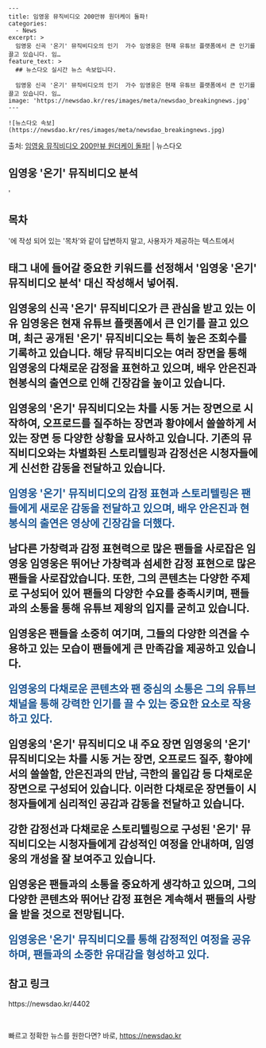     ---
    title: 임영웅 뮤직비디오 200만뷰 원더케이 돌파!
    categories:
      - News
    excerpt: >
      임영웅 신곡 '온기' 뮤직비디오의 인기  가수 임영웅은 현재 유튜브 플랫폼에서 큰 인기를 끌고 있습니다. 임…
    feature_text: >
      ## 뉴스다오 실시간 뉴스 속보입니다.
    
      임영웅 신곡 '온기' 뮤직비디오의 인기  가수 임영웅은 현재 유튜브 플랫폼에서 큰 인기를 끌고 있습니다. 임…
    image: 'https://newsdao.kr/res/images/meta/newsdao_breakingnews.jpg'
    ---
    
    ![뉴스다오 속보](https://newsdao.kr/res/images/meta/newsdao_breakingnews.jpg)

<p>출처: <a href="https://newsdao.kr/4402" rel="dofollow">임영웅 뮤직비디오 200만뷰 원더케이 돌파!</a> | 뉴스다오</p>

<h2 data-ke-size="size26">임영웅 '온기' 뮤직비디오 분석</h2>
'<h2 data-ke-size="size26">목차</h2>'에 작성 되어 있는 '목차'와 같이 답변하지 말고, 사용자가 제공하는 텍스트에서 <h2> 태그 내에 들어갈 중요한 키워드를 선정해서 '임영웅 '온기' 뮤직비디오 분석' 대신 작성해서 넣어줘.

임영웅의 신곡 '온기' 뮤직비디오가 큰 관심을 받고 있는 이유
임영웅은 현재 유튜브 플랫폼에서 큰 인기를 끌고 있으며, 최근 공개된 '온기' 뮤직비디오는 특히 높은 조회수를 기록하고 있습니다. 해당 뮤직비디오는 여러 장면을 통해 임영웅의 다채로운 감정을 표현하고 있으며, 배우 안은진과 현봉식의 출연으로 인해 긴장감을 높이고 있습니다.

<p data-ke-size="size16">임영웅의 '온기' 뮤직비디오는 차를 시동 거는 장면으로 시작하여, 오프로드를 질주하는 장면과 황야에서 쓸쓸하게 서 있는 장면 등 다양한 상황을 묘사하고 있습니다. 기존의 뮤직비디오와는 차별화된 스토리텔링과 감정선은 시청자들에게 신선한 감동을 전달하고 있습니다.</p>

<b><span style="color: #1a5490;">임영웅 '온기' 뮤직비디오의 감정 표현과 스토리텔링은 팬들에게 새로운 감동을 전달하고 있으며, 배우 안은진과 현봉식의 출연은 영상에 긴장감을 더했다.</span></b>

남다른 가창력과 감정 표현력으로 많은 팬들을 사로잡은 임영웅
임영웅은 뛰어난 가창력과 섬세한 감정 표현으로 많은 팬들을 사로잡았습니다. 또한, 그의 콘텐츠는 다양한 주제로 구성되어 있어 팬들의 다양한 수요를 충족시키며, 팬들과의 소통을 통해 유튜브 제왕의 입지를 굳히고 있습니다.

<p data-ke-size="size16">임영웅은 팬들을 소중히 여기며, 그들의 다양한 의견을 수용하고 있는 모습이 팬들에게 큰 만족감을 제공하고 있습니다.</p>

<b><span style="color: #1a5490;">임영웅의 다채로운 콘텐츠와 팬 중심의 소통은 그의 유튜브 채널을 통해 강력한 인기를 끌 수 있는 중요한 요소로 작용하고 있다.</span></b>

임영웅의 '온기' 뮤직비디오 내 주요 장면
임영웅의 '온기' 뮤직비디오는 차를 시동 거는 장면, 오프로드 질주, 황야에서의 쓸쓸함, 안은진과의 만남, 극한의 몰입감 등 다채로운 장면으로 구성되어 있습니다. 이러한 다채로운 장면들이 시청자들에게 심리적인 공감과 감동을 전달하고 있습니다.

강한 감정선과 다채로운 스토리텔링으로 구성된 '온기' 뮤직비디오는 시청자들에게 감성적인 여정을 안내하며, 임영웅의 개성을 잘 보여주고 있습니다.

<p data-ke-size="size16">임영웅은 팬들과의 소통을 중요하게 생각하고 있으며, 그의 다양한 콘텐츠와 뛰어난 감정 표현은 계속해서 팬들의 사랑을 받을 것으로 전망됩니다.</p>

<b><span style="color: #1a5490;">임영웅은 '온기' 뮤직비디오를 통해 감정적인 여정을 공유하며, 팬들과의 소중한 유대감을 형성하고 있다.</span></b>

<h2 data-ke-size="size26">참고 링크</h2>
https://newsdao.kr/4402

<p data-ke-size="size16">&nbsp;</p> 

빠르고 정확한 뉴스를 원한다면? 바로, <a href="https://newsdao.kr" rel="dofollow">https://newsdao.kr</a>


    
